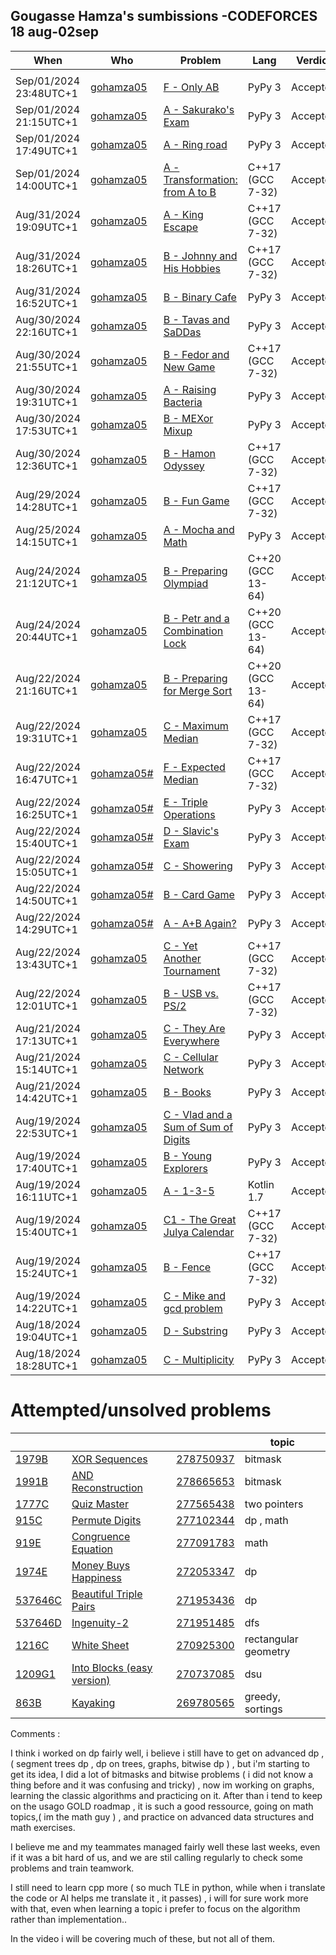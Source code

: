 ## Gougasse Hamza's sumbissions -CODEFORCES  18 aug-02sep 

| When                   | Who                                                                                                                                                           | Problem                                                                              | Lang              | Verdict  | topic                |
| ---------------------- | ------------------------------------------------------------------------------------------------------------------------------------------------------------- | ------------------------------------------------------------------------------------ | ----------------- | -------- | -------------------- |
|                        |                                                                                                                                                               |                                                                                      |                   |          |                      |
| Sep/01/2024 23:48UTC+1 | [gohamza05](https://codeforces.com/profile/gohamza05 "Unrated, gohamza05")                                                                                    | [F - Only AB](https://codeforces.com/gym/511257/problem/F)                           | PyPy 3            | Accepted | adhoc, um6p set1     |
| Sep/01/2024 21:15UTC+1 | [gohamza05](https://codeforces.com/profile/gohamza05 "Unrated, gohamza05")                                                                                    | [A - Sakurako's Exam](https://codeforces.com/contest/2008/problem/A)                 | PyPy 3            | Accepted | adhoc,greedy, math   |
| Sep/01/2024 17:49UTC+1 | [gohamza05](https://codeforces.com/profile/gohamza05 "Unrated, gohamza05")                                                                                    | [A - Ring road](https://codeforces.com/contest/24/problem/A)                         | PyPy 3            | Accepted | graphs               |
| Sep/01/2024 14:00UTC+1 | [gohamza05](https://codeforces.com/profile/gohamza05 "Unrated, gohamza05")                                                                                    | [A - Transformation: from A to B](https://codeforces.com/contest/727/problem/A)      | C++17 (GCC 7-32)  | Accepted | dfs                  |
| Aug/31/2024 19:09UTC+1 | [gohamza05](https://codeforces.com/profile/gohamza05 "Unrated, gohamza05")                                                                                    | [A - King Escape](https://codeforces.com/contest/1033/problem/A)                     | C++17 (GCC 7-32)  | Accepted | dfs                  |
| Aug/31/2024 18:26UTC+1 | [gohamza05](https://codeforces.com/profile/gohamza05 "Unrated, gohamza05")                                                                                    | [B - Johnny and His Hobbies](https://codeforces.com/contest/1362/problem/B)          | C++17 (GCC 7-32)  | Accepted | bitmask              |
| Aug/31/2024 16:52UTC+1 | [gohamza05](https://codeforces.com/profile/gohamza05 "Unrated, gohamza05")                                                                                    | [B - Binary Cafe](https://codeforces.com/contest/1840/problem/B)                     | PyPy 3            | Accepted | bitmask              |
| Aug/30/2024 22:16UTC+1 | [gohamza05](https://codeforces.com/profile/gohamza05 "Unrated, gohamza05")                                                                                    | [B - Tavas and SaDDas](https://codeforces.com/contest/535/problem/B)                 | PyPy 3            | Accepted | bitmask              |
| Aug/30/2024 21:55UTC+1 | [gohamza05](https://codeforces.com/profile/gohamza05 "Unrated, gohamza05")                                                                                    | [B - Fedor and New Game](https://codeforces.com/contest/467/problem/B)               | C++17 (GCC 7-32)  | Accepted | bitmask              |
| Aug/30/2024 19:31UTC+1 | [gohamza05](https://codeforces.com/profile/gohamza05 "Unrated, gohamza05")                                                                                    | [A - Raising Bacteria](https://codeforces.com/contest/579/problem/A)                 | PyPy 3            | Accepted | bitmask              |
| Aug/30/2024 17:53UTC+1 | [gohamza05](https://codeforces.com/profile/gohamza05 "Unrated, gohamza05")                                                                                    | [B - MEXor Mixup](https://codeforces.com/contest/1567/problem/B)                     | PyPy 3            | Accepted | bitmask              |
| Aug/30/2024 12:36UTC+1 | [gohamza05](https://codeforces.com/profile/gohamza05 "Unrated, gohamza05")                                                                                    | [B - Hamon Odyssey](https://codeforces.com/contest/1847/problem/B)                   | C++17 (GCC 7-32)  | Accepted | bitmask              |
| Aug/29/2024 14:28UTC+1 | [gohamza05](https://codeforces.com/profile/gohamza05 "Unrated, gohamza05")                                                                                    | [B - Fun Game](https://codeforces.com/contest/1994/problem/B)                        | C++17 (GCC 7-32)  | Accepted | bitmask              |
| Aug/25/2024 14:15UTC+1 | [gohamza05](https://codeforces.com/profile/gohamza05 "Unrated, gohamza05")                                                                                    | [A - Mocha and Math](https://codeforces.com/contest/1559/problem/A)                  | PyPy 3            | Accepted | bitmask              |
| Aug/24/2024 21:12UTC+1 | [gohamza05](https://codeforces.com/profile/gohamza05 "Unrated, gohamza05")                                                                                    | [B - Preparing Olympiad](https://codeforces.com/contest/550/problem/B)               | C++20 (GCC 13-64) | Accepted | bitmask              |
| Aug/24/2024 20:44UTC+1 | [gohamza05](https://codeforces.com/profile/gohamza05 "Unrated, gohamza05")                                                                                    | [B - Petr and a Combination Lock](https://codeforces.com/contest/1097/problem/B)     | C++20 (GCC 13-64) | Accepted | bitmask              |
| Aug/22/2024 21:16UTC+1 | [gohamza05](https://codeforces.com/profile/gohamza05 "Unrated, gohamza05")                                                                                    | [B - Preparing for Merge Sort](https://codeforces.com/contest/847/problem/B)         | C++20 (GCC 13-64) | Accepted | bitmask              |
| Aug/22/2024 19:31UTC+1 | [gohamza05](https://codeforces.com/profile/gohamza05 "Unrated, gohamza05")                                                                                    | [C - Maximum Median](https://codeforces.com/contest/1201/problem/C)                  | C++17 (GCC 7-32)  | Accepted | binary search        |
| Aug/22/2024 16:47UTC+1 | [gohamza05](https://codeforces.com/profile/gohamza05 "Unrated, gohamza05")[#](https://codeforces.com/contest/1999/standings/participant/190040502#p190040502) | [F - Expected Median](https://codeforces.com/contest/1999/problem/F)                 | C++17 (GCC 7-32)  | Accepted | binary search        |
| Aug/22/2024 16:25UTC+1 | [gohamza05](https://codeforces.com/profile/gohamza05 "Unrated, gohamza05")[#](https://codeforces.com/contest/1999/standings/participant/190040502#p190040502) | [E - Triple Operations](https://codeforces.com/contest/1999/problem/E)               | PyPy 3            | Accepted | math, precomputation |
| Aug/22/2024 15:40UTC+1 | [gohamza05](https://codeforces.com/profile/gohamza05 "Unrated, gohamza05")[#](https://codeforces.com/contest/1999/standings/participant/190040502#p190040502) | [D - Slavic's Exam](https://codeforces.com/contest/1999/problem/D)                   | PyPy 3            | Accepted | math                 |
| Aug/22/2024 15:05UTC+1 | [gohamza05](https://codeforces.com/profile/gohamza05 "Unrated, gohamza05")[#](https://codeforces.com/contest/1999/standings/participant/190040502#p190040502) | [C - Showering](https://codeforces.com/contest/1999/problem/C)                       | PyPy 3            | Accepted | adhoc, greedy        |
| Aug/22/2024 14:50UTC+1 | [gohamza05](https://codeforces.com/profile/gohamza05 "Unrated, gohamza05")[#](https://codeforces.com/contest/1999/standings/participant/190040502#p190040502) | [B - Card Game](https://codeforces.com/contest/1999/problem/B)                       | PyPy 3            | Accepted | adhoc                |
| Aug/22/2024 14:29UTC+1 | [gohamza05](https://codeforces.com/profile/gohamza05 "Unrated, gohamza05")[#](https://codeforces.com/contest/1999/standings/participant/190040502#p190040502) | [A - A+B Again?](https://codeforces.com/contest/1999/problem/A)                      | PyPy 3            | Accepted | adhoc                |
| Aug/22/2024 13:43UTC+1 | [gohamza05](https://codeforces.com/profile/gohamza05 "Unrated, gohamza05")                                                                                    | [C - Yet Another Tournament](https://codeforces.com/contest/1783/problem/C)          | C++17 (GCC 7-32)  | Accepted | binary search        |
| Aug/22/2024 12:01UTC+1 | [gohamza05](https://codeforces.com/profile/gohamza05 "Unrated, gohamza05")                                                                                    | [B - USB vs. PS/2](https://codeforces.com/contest/762/problem/B)                     | C++17 (GCC 7-32)  | Accepted | greedy               |
| Aug/21/2024 17:13UTC+1 | [gohamza05](https://codeforces.com/profile/gohamza05 "Unrated, gohamza05")                                                                                    | [C - They Are Everywhere](https://codeforces.com/contest/701/problem/C)              | PyPy 3            | Accepted | binary search        |
| Aug/21/2024 15:14UTC+1 | [gohamza05](https://codeforces.com/profile/gohamza05 "Unrated, gohamza05")                                                                                    | [C - Cellular Network](https://codeforces.com/contest/702/problem/C)                 | PyPy 3            | Accepted | binary search        |
| Aug/21/2024 14:42UTC+1 | [gohamza05](https://codeforces.com/profile/gohamza05 "Unrated, gohamza05")                                                                                    | [B - Books](https://codeforces.com/contest/279/problem/B)                            | PyPy 3            | Accepted | binary search        |
| Aug/19/2024 22:53UTC+1 | [gohamza05](https://codeforces.com/profile/gohamza05 "Unrated, gohamza05")                                                                                    | [C - Vlad and a Sum of Sum of Digits](https://codeforces.com/contest/1926/problem/C) | PyPy 3            | Accepted | dp, math             |
| Aug/19/2024 17:40UTC+1 | [gohamza05](https://codeforces.com/profile/gohamza05 "Unrated, gohamza05")                                                                                    | [B - Young Explorers](https://codeforces.com/contest/1355/problem/B)                 | PyPy 3            | Accepted | dp                   |
| Aug/19/2024 16:11UTC+1 | [gohamza05](https://codeforces.com/profile/gohamza05 "Unrated, gohamza05")                                                                                    | [A - 1-3-5](https://codeforces.com/contest/1958/problem/A)                           | Kotlin 1.7        | Accepted | dp                   |
| Aug/19/2024 15:40UTC+1 | [gohamza05](https://codeforces.com/profile/gohamza05 "Unrated, gohamza05")                                                                                    | [C1 - The Great Julya Calendar](https://codeforces.com/contest/331/problem/C1)       | C++17 (GCC 7-32)  | Accepted | dp                   |
| Aug/19/2024 15:24UTC+1 | [gohamza05](https://codeforces.com/profile/gohamza05 "Unrated, gohamza05")                                                                                    | [B - Fence](https://codeforces.com/contest/363/problem/B)                            | C++17 (GCC 7-32)  | Accepted | dp                   |
| Aug/19/2024 14:22UTC+1 | [gohamza05](https://codeforces.com/profile/gohamza05 "Unrated, gohamza05")                                                                                    | [C - Mike and gcd problem](https://codeforces.com/contest/798/problem/C)             | PyPy 3            | Accepted | dp , number theory   |
| Aug/18/2024 19:04UTC+1 | [gohamza05](https://codeforces.com/profile/gohamza05 "Unrated, gohamza05")                                                                                    | [D - Substring](https://codeforces.com/contest/919/problem/D)                        | PyPy 3            | Accepted | dp, strings          |
| Aug/18/2024 18:28UTC+1 | [gohamza05](https://codeforces.com/profile/gohamza05 "Unrated, gohamza05")                                                                                    | [C - Multiplicity](https://codeforces.com/contest/1061/problem/C)                    | PyPy 3            | Accepted | dp, math             |


# Attempted/unsolved problems 

|                                                                  |                                                                                 |                                                                       | topic                |
| ---------------------------------------------------------------- | ------------------------------------------------------------------------------- | --------------------------------------------------------------------- | -------------------- |
| [1979B](https://codeforces.com/problemset/problem/1979/B)        | [XOR Sequences](https://codeforces.com/problemset/problem/1979/B)               | [278750937](https://codeforces.com/contest/1979/submission/278750937) | bitmask              |
| [1991B](https://codeforces.com/problemset/problem/1991/B)        | [AND Reconstruction](https://codeforces.com/problemset/problem/1991/B)          | [278665653](https://codeforces.com/contest/1991/submission/278665653) | bitmask              |
| [1777C](https://codeforces.com/problemset/problem/1777/C)        | [Quiz Master](https://codeforces.com/problemset/problem/1777/C)                 | [277565438](https://codeforces.com/contest/1777/submission/277565438) | two pointers         |
| [915C](https://codeforces.com/problemset/problem/915/C)          | [Permute Digits](https://codeforces.com/problemset/problem/915/C)               | [277102344](https://codeforces.com/contest/915/submission/277102344)  | dp , math            |
| [919E](https://codeforces.com/problemset/problem/919/E)          | [Congruence Equation](https://codeforces.com/problemset/problem/919/E)          | [277091783](https://codeforces.com/contest/919/submission/277091783)  | math                 |
| [1974E](https://codeforces.com/problemset/problem/1974/E)        | [Money Buys Happiness](https://codeforces.com/problemset/problem/1974/E)        | [272053347](https://codeforces.com/contest/1974/submission/272053347) | dp                   |
| [537646C](https://codeforces.com/problemset/gymProblem/537646/C) | [Beautiful Triple Pairs](https://codeforces.com/problemset/gymProblem/537646/C) | [271953436](https://codeforces.com/gym/537646/submission/271953436)   | dp                   |
| [537646D](https://codeforces.com/problemset/gymProblem/537646/D) | [Ingenuity-2](https://codeforces.com/problemset/gymProblem/537646/D)            | [271951485](https://codeforces.com/gym/537646/submission/271951485)   | dfs                  |
| [1216C](https://codeforces.com/problemset/problem/1216/C)        | [White Sheet](https://codeforces.com/problemset/problem/1216/C)                 | [270925300](https://codeforces.com/contest/1216/submission/270925300) | rectangular geometry |
| [1209G1](https://codeforces.com/problemset/problem/1209/G1)      | [Into Blocks (easy version)](https://codeforces.com/problemset/problem/1209/G1) | [270737085](https://codeforces.com/contest/1209/submission/270737085) | dsu                  |
| [863B](https://codeforces.com/problemset/problem/863/B)          | [Kayaking](https://codeforces.com/problemset/problem/863/B)                     | [269780565](https://codeforces.com/contest/863/submission/269780565)  | greedy, sortings     |



Comments : 

I think i worked on dp fairly well, i believe i still have to get on advanced dp , ( segment trees dp , dp on trees, graphs, bitwise dp ) , but i'm starting to get its idea, I did a lot of bitmasks and bitwise problems ( i did not know a  thing before and it was confusing and tricky) , now im working on graphs, learning the classic algorithms and practicing on it. After than i tend to keep on the usago GOLD roadmap , it is such a good ressource, going on math topics,( im the math guy ) ,  and practice on advanced data structures and math exercises. 

I believe me and my teammates managed fairly well these last weeks, even if it was a bit hard of us, and we are stil calling regularly to check some problems and train teamwork. 

I still need to learn cpp more ( so much TLE in python, while when i translate the code or AI helps me translate it , it passes) , i will for sure work more with that, even when learning a topic i prefer to focus on the algorithm rather than implementation.. 

In the video i will be covering much of these, but not all of them. 

